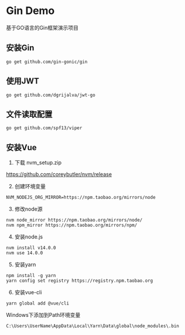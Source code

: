 # Gin Demo

基于GO语言的Gin框架演示项目

## 安装Gin
```
go get github.com/gin-gonic/gin
```

## 使用JWT
```
go get github.com/dgrijalva/jwt-go
```

## 文件读取配置
```
go get github.com/spf13/viper
```

## 安装Vue

1. 下载 nvm_setup.zip

https://github.com/coreybutler/nvm/release

2. 创建环境变量
```
NVM_NODEJS_ORG_MIRROR=https://npm.taobao.org/mirrors/node
```
   
3. 修改node源
```
nvm node_mirror https://npm.taobao.org/mirrors/node/
nvm npm_mirror https://npm.taobao.org/mirrors/npm/
```

4. 安装node.js
```
nvm install v14.0.0
nvm use 14.0.0
```

5. 安装yarn
```
npm install -g yarn
yarn config set registry https://registry.npm.taobao.org
```

6. 安装vue-cli
```
yarn global add @vue/cli
```

Windows下添加到Path环境变量
```
C:\Users\UserName\AppData\Local\Yarn\Data\global\node_modules\.bin
```


